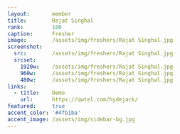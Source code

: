 ```yaml
---
layout:       member
title:        Rajat Singhal
rank:         100
caption:      Fresher
image:        /assets/img/freshers/Rajat Singhal.jpg
screenshot:
  src:        /assets/img/freshers/Rajat Singhal.jpg
  srcset:
    1920w:    /assets/img/freshers/Rajat Singhal.jpg
    960w:     /assets/img/freshers/Rajat Singhal.jpg
    480w:     /assets/img/freshers/Rajat Singhal.jpg
links:
  - title:    Demo
    url:      https://qwtel.com/hydejack/
featured:     true
accent_color: '#4fb1ba'
accent_image: /assets/img/sidebar-bg.jpg
---
```

